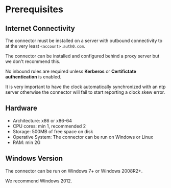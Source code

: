 # Prerequisites

## Internet Connectivity

The connector must be installed on a server with outbound connectivity to at the very least `<account>.auth0.com`.

The connector can be installed and configured behind a proxy server but we don't recommend this.

No inbound rules are required unless **Kerberos** or **Certifictate authentication** is enabled.

It is very important to have the clock automatically synchronized with an ntp server otherwise the connector will fail to start reporting a clock skew error.

## Hardware

-  Architecture: x86 or x86-64
-  CPU cores: min 1, recommended 2
-  Storage: 500MB of free space on disk
-  Operative System: The connector can be run on Windows or Linux
-  RAM: min 2G

## Windows Version

The connector can be run on Windows 7+ or Windows 2008R2+.

We recommend Windows 2012.